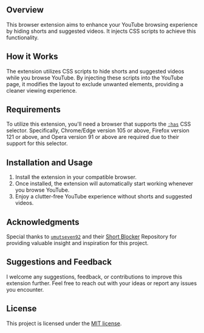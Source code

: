 ## Overview
This browser extension aims to enhance your YouTube browsing experience by hiding shorts and suggested videos. It injects CSS scripts to achieve this functionality.

## How it Works
The extension utilizes CSS scripts to hide shorts and suggested videos while you browse YouTube. By injecting these scripts into the YouTube page, it modifies the layout to exclude unwanted elements, providing a cleaner viewing experience.

## Requirements
To utilize this extension, you'll need a browser that supports the [`:has`](https://developer.mozilla.org/en-US/docs/Web/CSS/:has) CSS selector. Specifically, Chrome/Edge version 105 or above, Firefox version 121 or above, and Opera version 91 or above are required due to their support for this selector.

## Installation and Usage
1. Install the extension in your compatible browser.
2. Once installed, the extension will automatically start working whenever you browse YouTube.
3. Enjoy a clutter-free YouTube experience without shorts and suggested videos.

## Acknowledgments
Special thanks to [`umutseven92`](https://github.com/umutseven92) and their [Short Blocker](https://github.com/umutseven92/shorts-blocker/) Repository for providing valuable insight and inspiration for this project.

## Suggestions and Feedback
I welcome any suggestions, feedback, or contributions to improve this extension further. Feel free to reach out with your ideas or report any issues you encounter.

## License
This project is licensed under the [MIT license](https://en.wikipedia.org/wiki/MIT_License).